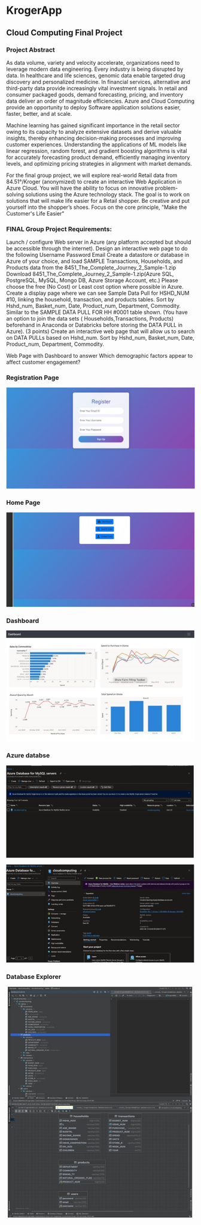 # KrogerApp

## Cloud Computing Final Project


### Project Abstract

As data volume, variety and velocity accelerate, organizations need to leverage modern data engineering. Every industry is being disrupted by data. In healthcare and life sciences, genomic data enable targeted drug discovery and personalized medicine. In financial services, alternative and third-party data provide increasingly vital investment signals.  In retail and consumer packaged goods, demand forecasting, pricing, and inventory data deliver an order of magnitude efficiencies.  Azure and Cloud Computing provide an opportunity to deploy Software application solutions easier, faster, better, and at scale.

Machine learning has gained significant importance in the retail sector owing to its capacity to analyze extensive datasets and derive valuable insights, thereby enhancing decision-making processes and improving customer experiences. Understanding the applications of ML models like linear regression, random forest, and gradient boosting algorithms is vital for accurately forecasting product demand, efficiently managing inventory levels, and optimizing pricing strategies in alignment with market demands.

For the final group project, we will explore real-world Retail data from 84.51°/Kroger (anonymized) to create an interactive Web Application in Azure Cloud.   You will have the ability to focus on innovative problem-solving solutions using the Azure technology stack.  The goal is to work on solutions that will make life easier for a Retail shopper.  Be creative and put yourself into the shopper’s shoes.  Focus on the core principle, "Make the Customer's Life Easier"



### FINAL Group Project Requirements:


Launch / configure Web server in Azure (any platform accepted but should be accessible through the internet). Design an interactive web page to do the following 
Username
Password
Email
Create a datastore or database in Azure of your choice, and load SAMPLE Transactions, Households, and Products data from  the 8451_The_Complete_Journey_2_Sample-1.zip Download 8451_The_Complete_Journey_2_Sample-1.zip(Azure SQL, PostgreSQL, MySQL, Mongo DB, Azure Storage Account, etc.)   Please choose the free (No Cost) or Least cost option where possible in Azure.  Create a display page where we can see Sample Data Pull for HSHD_NUM #10, linking the household, transaction, and products tables.  Sort by Hshd_num, Basket_num, Date, Product_num, Department, Commodity.  Similar to the SAMPLE DATA PULL FOR HH #0001 table shown. (You have an option to join the data sets ( Households,Transactions, Products) beforehand in Anaconda or Databricks before storing the DATA PULL in Azure). (3 points)
Create an interactive web page that will allow us to search on  DATA PULLs based on Hshd_num.  Sort by Hshd_num, Basket_num, Date, Product_num, Department, Commodity.  

Web Page with Dashboard to answer Which demographic factors appear to affect customer engagement? 




### Registration Page
![](ReadmeImages/ss1.png)


### Home Page 
![](ReadmeImages/ss2.png)


### Dashboard
![](ReadmeImages/ss3.jpg)


### Azure databse
![](ReadmeImages/ss4.jpg)

![](ReadmeImages/ss5.jpg)


### Database Explorer
![](ReadmeImages/ss6.jpg)
